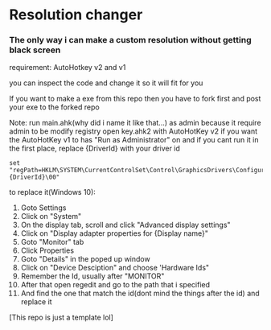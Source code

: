 # Resolution changer
### The only way i can make a custom resolution without getting black screen

requirement:
AutoHotkey v2 and v1

you can inspect the code and change it so it will fit for you

If you want to make a exe from this repo then you have to fork first and post your exe to the forked repo

Note:
run main.ahk(why did i name it like that...) as admin because it require admin to be modify registry
open key.ahk2 with AutoHotKey v2 if you want the AutoHotKey v1 to has "Run as Administrator" on
and if you cant run it in the first place, replace {DriverId} with your driver id
```
set "regPath=HKLM\SYSTEM\CurrentControlSet\Control\GraphicsDrivers\Configuration\{DriverId}\00"
```
to replace it(Windows 10):
1. Goto Settings
2. Click on "System"
3. On the display tab, scroll and click "Advanced display settings"
4. Click on "Display adapter properties for {Display name}"
5. Goto "Monitor" tab
6. Click Properties
7. Goto "Details" in the poped up window
8. Click on "Device Desciption" and choose 'Hardware Ids"
9. Remember the Id, usually after "MONITOR\"
10. After that open regedit and go to the path that i specified
11. And find the one that match the id(dont mind the things after the id) and replace it

[This repo is just a template lol]














